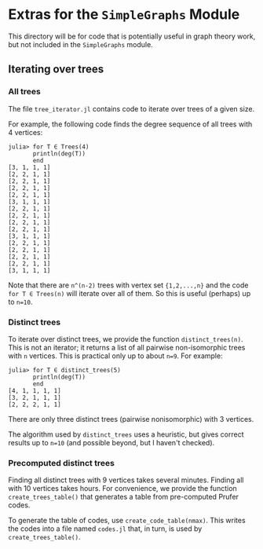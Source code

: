 # Extras for the `SimpleGraphs` Module

This directory will be for code that is potentially useful in graph theory work, 
but not included in the `SimpleGraphs` module.

## Iterating over trees

### All trees

The file `tree_iterator.jl` contains code to iterate over trees of a given size.

For example, the following code finds the degree sequence of all trees with 4 vertices:
```
julia> for T ∈ Trees(4)
       println(deg(T))
       end
[3, 1, 1, 1]
[2, 2, 1, 1]
[2, 2, 1, 1]
[2, 2, 1, 1]
[2, 2, 1, 1]
[3, 1, 1, 1]
[2, 2, 1, 1]
[2, 2, 1, 1]
[2, 2, 1, 1]
[2, 2, 1, 1]
[3, 1, 1, 1]
[2, 2, 1, 1]
[2, 2, 1, 1]
[2, 2, 1, 1]
[2, 2, 1, 1]
[3, 1, 1, 1]
```
Note that there are `n^(n-2)` trees with vertex set `{1,2,...,n}` and 
the code `for T ∈ Trees(n)` will iterate over all of them. So this is
useful (perhaps) up to `n=10`.

### Distinct trees

To iterate over distinct trees, we provide the function `distinct_trees(n)`. This is
not an iterator; it returns a list of all pairwise non-isomorphic trees with `n` 
vertices. This is practical only up to about `n=9`. For example:
```
julia> for T ∈ distinct_trees(5)
       println(deg(T))
       end
[4, 1, 1, 1, 1]
[3, 2, 1, 1, 1]
[2, 2, 2, 1, 1]
```
There are only three distinct trees (pairwise nonisomorphic) with 3 vertices.

The algorithm used by `distinct_trees` uses a heuristic, but gives correct results
up to `n=10` (and possible beyond, but I haven't checked).

### Precomputed distinct trees
Finding all distinct trees with 9 vertices takes several minutes. Finding all 
with 10 vertices takes hours. For convenience, we provide the function
`create_trees_table()` that generates a table from pre-computed Prufer codes. 

To generate the table of codes, use `create_code_table(nmax)`. This writes the codes
into a file named `codes.jl` that, in turn, is used by `create_trees_table()`.